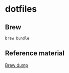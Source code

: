 # dotfiles

## Brew

`brew bundle`



## Reference material

[Brew dump](https://dev.to/jma/using-brewfile-to-automatic-setup-macos-from-scratch-4ok1)
